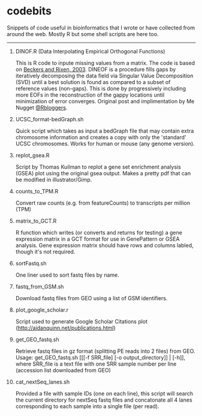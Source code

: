 # codebits
Snippets of code useful in bioinformatics that I wrote or have collected from around the web. Mostly R but some shell scripts are here too.

---
1. DINOF.R (Data Interpolating Empirical Orthogonal Functions)

    This is R code to inpute missing values from a matrix. The code is based on [Beckers and Rixen, 2003](https://journals.ametsoc.org/doi/abs/10.1175/1520-0426%282003%29020%3C1839%3AECADFF%3E2.0.CO%3B2). DINEOF is a procedure fills gaps by iteratively decomposing the data field via Singular Value Decomposition (SVD) until a best solution is found as compared to a subset of reference values (non-gaps). This is done by progressively including more EOFs in the reconstruction of the gappy locations until minimization of error converges. Original post and implimentation by Me Nugget [@Rbloggers](https://menugget.blogspot.com/2012/10/dineof-data-interpolating-empirical.html#more).


2. UCSC_format-bedGraph.sh

    Quick script which takes as input a bedGraph file that may contain extra chromosome information and creates a copy with only the 'standard' UCSC chromosomes. Works for human or mouse (any genome version).


3. replot_gsea.R

     Script by Thomas Kuilman to replot a gene set enrichment analysis (GSEA) plot using the original gsea output. Makes a pretty pdf that can be modified in illustrator/Gimp.

4. counts_to_TPM.R

    Convert raw counts (e.g. from featureCounts) to transcripts per million (TPM)

5. matrix_to_GCT.R
    
    R function which writes (or converts and returns for testing) a gene expression matrix in a GCT format for use in GenePattern or GSEA analysis. Gene expression matrix should have rows and columns labled, though it's not required. 

6. sortFastq.sh

    One liner used to sort fastq files by name.

7. fastq_from_GSM.sh
    
    Download fastq files from GEO using a list of GSM identifiers.
    
8. plot_google_scholar.r
    
    Script used to generate Google Scholar Citations plot (http://aidanquinn.net/publications.html)
    
9. get_GEO_fastq.sh

    Retrieve fastq files in gz format (splitting PE reads into 2 files) from GEO. Usage: get_GEO_fastq.sh [[[-f SRR_file] [-o output_directory]] | [-h]], where SRR_file is a text file with one SRR sample number per line (accession list downloaded from GEO)

10. cat_nextSeq_lanes.sh
    
    Provided a file with sample IDs (one on each line), this script will search the current directory for nextSeq fastq files and concatonate all 4 lanes corresponding to each sample into a single file (per read).
